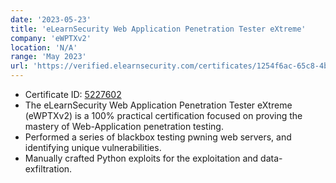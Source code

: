 ```yaml
---
date: '2023-05-23'
title: 'eLearnSecurity Web Application Penetration Tester eXtreme'
company: 'eWPTXv2'
location: 'N/A'
range: 'May 2023'
url: 'https://verified.elearnsecurity.com/certificates/1254f6ac-65c8-4b7c-935d-1493fb52934d'
---
```


- Certificate ID: [5227602](https://verified.elearnsecurity.com/certificates/1254f6ac-65c8-4b7c-935d-1493fb52934d)
- The eLearnSecurity Web Application Penetration Tester eXtreme (eWPTXv2) is a 100% practical certification focused on proving the mastery of Web-Application penetration testing.
- Performed a series of blackbox testing pwning web servers, and identifying unique vulnerabilities.
- Manually crafted Python exploits for the exploitation and data-exfiltration.
